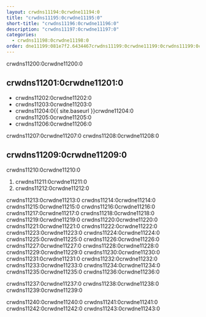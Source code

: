 ```yaml
---
layout: crwdns11194:0crwdne11194:0
title: "crwdns11195:0crwdne11195:0"
short-title: "crwdns11196:0crwdne11196:0"
description: "crwdns11197:0crwdne11197:0"
categories:
  - crwdns11198:0crwdne11198:0
order: dne11199:081e7f2.6434467crwdns11199:0crwdne11199:0crwdns11199:0crwdne11199:0
---
```

crwdns11200:0crwdne11200:0

## crwdns11201:0crwdne11201:0

- crwdns11202:0crwdne11202:0
- crwdns11203:0crwdne11203:0
- crwdns11204:0{{ site.baseurl }}crwdne11204:0 crwdns11205:0crwdne11205:0 
- crwdns11206:0crwdne11206:0

crwdns11207:0crwdne11207:0 crwdns11208:0crwdne11208:0

## crwdns11209:0crwdne11209:0

crwdns11210:0crwdne11210:0

1. crwdns11211:0crwdne11211:0
2. crwdns11212:0crwdne11212:0

crwdns11213:0crwdne11213:0 crwdns11214:0crwdne11214:0 crwdns11215:0crwdne11215:0 crwdns11216:0crwdne11216:0 crwdns11217:0crwdne11217:0 crwdns11218:0crwdne11218:0 crwdns11219:0crwdne11219:0 crwdns11220:0crwdne11220:0 crwdns11221:0crwdne11221:0 crwdns11222:0crwdne11222:0 crwdns11223:0crwdne11223:0 crwdns11224:0crwdne11224:0 crwdns11225:0crwdne11225:0 crwdns11226:0crwdne11226:0 crwdns11227:0crwdne11227:0 crwdns11228:0crwdne11228:0 crwdns11229:0crwdne11229:0 crwdns11230:0crwdne11230:0 crwdns11231:0crwdne11231:0 crwdns11232:0crwdne11232:0 crwdns11233:0crwdne11233:0 crwdns11234:0crwdne11234:0 crwdns11235:0crwdne11235:0 crwdns11236:0crwdne11236:0

crwdns11237:0crwdne11237:0 crwdns11238:0crwdne11238:0 crwdns11239:0crwdne11239:0

crwdns11240:0crwdne11240:0 crwdns11241:0crwdne11241:0 crwdns11242:0crwdne11242:0 crwdns11243:0crwdne11243:0